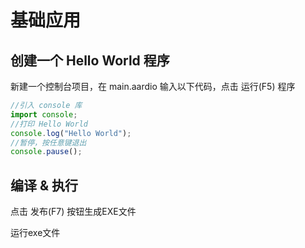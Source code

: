 # 基础应用

## 创建一个 Hello World 程序

新建一个控制台项目，在 main.aardio 输入以下代码，点击 运行(F5) 程序

```js :no-line-numbers
//引入 console 库
import console;
//打印 Hello World
console.log("Hello World");
//暂停，按任意键退出
console.pause();
```

## 编译 & 执行

点击 发布(F7) 按钮生成EXE文件

运行exe文件